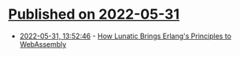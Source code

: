 # [Published on 2022-05-31](index.md)

* [2022-05-31, 13:52:46](https://news.ycombinator.com/item?id=31569482) - [How Lunatic Brings Erlang's Principles to WebAssembly](https://serokell.io/blog/lunatic-with-bernard-kolobara)
